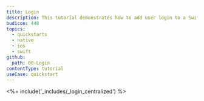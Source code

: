```yaml
---
title: Login
description: This tutorial demonstrates how to add user login to a Swift application using Auth0.
budicon: 448
topics:
  - quickstarts
  - native
  - ios
  - swift
github:
  path: 00-Login
contentType: tutorial
useCase: quickstart
---
```


<%= include('_includes/_login_centralized') %>
